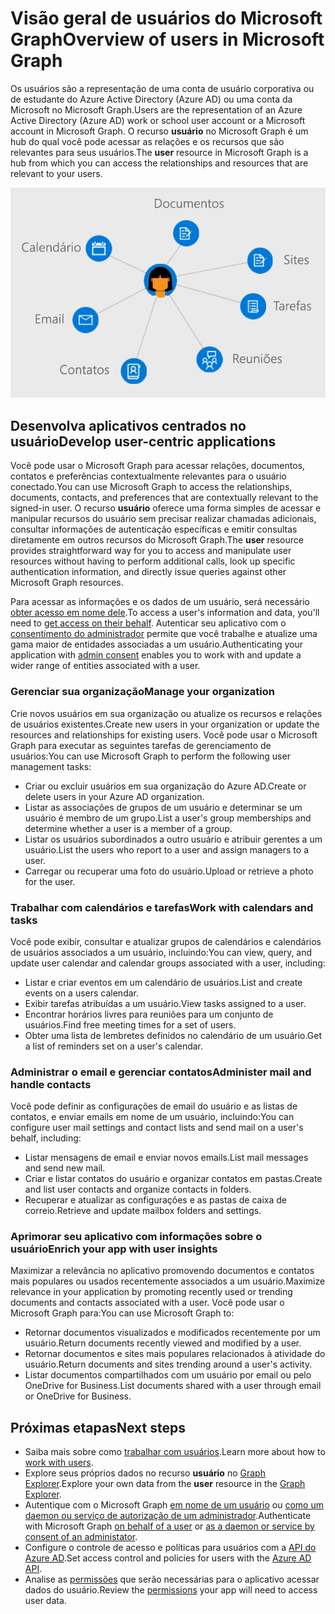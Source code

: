 # <a name="overview-of-users-in-microsoft-graph"></a><span data-ttu-id="479dc-101">Visão geral de usuários do Microsoft Graph</span><span class="sxs-lookup"><span data-stu-id="479dc-101">Overview of users in Microsoft Graph</span></span>

<span data-ttu-id="479dc-102">Os usuários são a representação de uma conta de usuário corporativa ou de estudante do Azure Active Directory (Azure AD) ou uma conta da Microsoft no Microsoft Graph.</span><span class="sxs-lookup"><span data-stu-id="479dc-102">Users are the representation of an Azure Active Directory (Azure AD) work or school user account or a Microsoft account in Microsoft Graph.</span></span> <span data-ttu-id="479dc-103">O recurso **usuário** no Microsoft Graph é um hub do qual você pode acessar as relações e os recursos que são relevantes para seus usuários.</span><span class="sxs-lookup"><span data-stu-id="479dc-103">The **user** resource in Microsoft Graph is a hub from which you can access the relationships and resources that are relevant to your users.</span></span>

![Diagrama mostrando um usuário conectado ao calendário, email, contatos, reuniões, tarefas, sites e documentos](images/users.png)

## <a name="develop-user-centric-applications"></a><span data-ttu-id="479dc-105">Desenvolva aplicativos centrados no usuário</span><span class="sxs-lookup"><span data-stu-id="479dc-105">Develop user-centric applications</span></span>

<span data-ttu-id="479dc-106">Você pode usar o Microsoft Graph para acessar relações, documentos, contatos e preferências contextualmente relevantes para o usuário conectado.</span><span class="sxs-lookup"><span data-stu-id="479dc-106">You can use Microsoft Graph to access the relationships, documents, contacts, and preferences that are contextually relevant to the signed-in user.</span></span> <span data-ttu-id="479dc-107">O recurso **usuário** oferece uma forma simples de acessar e manipular recursos do usuário sem precisar realizar chamadas adicionais, consultar informações de autenticação específicas e emitir consultas diretamente em outros recursos do Microsoft Graph.</span><span class="sxs-lookup"><span data-stu-id="479dc-107">The **user** resource provides straightforward way for you to access and manipulate user resources without having to perform additional calls, look up specific authentication information, and directly issue queries against other Microsoft Graph resources.</span></span>

<span data-ttu-id="479dc-108">Para acessar as informações e os dados de um usuário, será necessário [obter acesso em nome dele](https://developer.microsoft.com/graph/docs/concepts/auth_v2_user).</span><span class="sxs-lookup"><span data-stu-id="479dc-108">To access a user's information and data, you'll need to [get access on their behalf](https://developer.microsoft.com/graph/docs/concepts/auth_v2_user).</span></span> <span data-ttu-id="479dc-109">Autenticar seu aplicativo com o [consentimento do administrador](https://developer.microsoft.com/en-us/graph/docs/concepts/permissions_reference) permite que você trabalhe e atualize uma gama maior de entidades associadas a um usuário.</span><span class="sxs-lookup"><span data-stu-id="479dc-109">Authenticating your application with [admin consent](https://developer.microsoft.com/en-us/graph/docs/concepts/permissions_reference) enables you to work with and update a wider range of entities associated with a user.</span></span>

### <a name="manage-your-organization"></a><span data-ttu-id="479dc-110">Gerenciar sua organização</span><span class="sxs-lookup"><span data-stu-id="479dc-110">Manage your organization</span></span>

<span data-ttu-id="479dc-111">Crie novos usuários em sua organização ou atualize os recursos e relações de usuários existentes.</span><span class="sxs-lookup"><span data-stu-id="479dc-111">Create new users in your organization or update the resources and relationships for existing users.</span></span> <span data-ttu-id="479dc-112">Você pode usar o Microsoft Graph para executar as seguintes tarefas de gerenciamento de usuários:</span><span class="sxs-lookup"><span data-stu-id="479dc-112">You can use Microsoft Graph to perform the following user management tasks:</span></span> 

- <span data-ttu-id="479dc-113">Criar ou excluir usuários em sua organização do Azure AD.</span><span class="sxs-lookup"><span data-stu-id="479dc-113">Create or delete users in your Azure AD organization.</span></span>
- <span data-ttu-id="479dc-114">Listar as associações de grupos de um usuário e determinar se um usuário é membro de um grupo.</span><span class="sxs-lookup"><span data-stu-id="479dc-114">List a user's group memberships and determine whether a user is a member of a group.</span></span>
- <span data-ttu-id="479dc-115">Listar os usuários subordinados a outro usuário e atribuir gerentes a um usuário.</span><span class="sxs-lookup"><span data-stu-id="479dc-115">List the users who report to a user and assign managers to a user.</span></span>
- <span data-ttu-id="479dc-116">Carregar ou recuperar uma foto do usuário.</span><span class="sxs-lookup"><span data-stu-id="479dc-116">Upload or retrieve a photo for the user.</span></span>

### <a name="work-with-calendars-and-tasks"></a><span data-ttu-id="479dc-117">Trabalhar com calendários e tarefas</span><span class="sxs-lookup"><span data-stu-id="479dc-117">Work with calendars and tasks</span></span>

<span data-ttu-id="479dc-118">Você pode exibir, consultar e atualizar grupos de calendários e calendários de usuários associados a um usuário, incluindo:</span><span class="sxs-lookup"><span data-stu-id="479dc-118">You can view, query, and update user calendar and calendar groups associated with a user, including:</span></span>

- <span data-ttu-id="479dc-119">Listar e criar eventos em um calendário de usuários.</span><span class="sxs-lookup"><span data-stu-id="479dc-119">List and create events on a users calendar.</span></span>
- <span data-ttu-id="479dc-120">Exibir tarefas atribuídas a um usuário.</span><span class="sxs-lookup"><span data-stu-id="479dc-120">View tasks assigned to a user.</span></span>
- <span data-ttu-id="479dc-121">Encontrar horários livres para reuniões para um conjunto de usuários.</span><span class="sxs-lookup"><span data-stu-id="479dc-121">Find free meeting times for a set of users.</span></span>
- <span data-ttu-id="479dc-122">Obter uma lista de lembretes definidos no calendário de um usuário.</span><span class="sxs-lookup"><span data-stu-id="479dc-122">Get a list of reminders set on a user's calendar.</span></span>

### <a name="administer-mail-and-handle-contacts"></a><span data-ttu-id="479dc-123">Administrar o email e gerenciar contatos</span><span class="sxs-lookup"><span data-stu-id="479dc-123">Administer mail and handle contacts</span></span>

<span data-ttu-id="479dc-124">Você pode definir as configurações de email do usuário e as listas de contatos, e enviar emails em nome de um usuário, incluindo:</span><span class="sxs-lookup"><span data-stu-id="479dc-124">You can configure user mail settings and contact lists and send mail on a user's behalf, including:</span></span>

- <span data-ttu-id="479dc-125">Listar mensagens de email e enviar novos emails.</span><span class="sxs-lookup"><span data-stu-id="479dc-125">List mail messages and send new mail.</span></span>
- <span data-ttu-id="479dc-126">Criar e listar contatos do usuário e organizar contatos em pastas.</span><span class="sxs-lookup"><span data-stu-id="479dc-126">Create and list user contacts and organize contacts in folders.</span></span>
- <span data-ttu-id="479dc-127">Recuperar e atualizar as configurações e as pastas de caixa de correio.</span><span class="sxs-lookup"><span data-stu-id="479dc-127">Retrieve and update mailbox folders and settings.</span></span>

### <a name="enrich-your-app-with-user-insights"></a><span data-ttu-id="479dc-128">Aprimorar seu aplicativo com informações sobre o usuário</span><span class="sxs-lookup"><span data-stu-id="479dc-128">Enrich your app with user insights</span></span>

<span data-ttu-id="479dc-129">Maximizar a relevância no aplicativo promovendo documentos e contatos mais populares ou usados recentemente associados a um usuário.</span><span class="sxs-lookup"><span data-stu-id="479dc-129">Maximize relevance in your application by promoting recently used or trending documents and contacts associated with a user.</span></span> <span data-ttu-id="479dc-130">Você pode usar o Microsoft Graph para:</span><span class="sxs-lookup"><span data-stu-id="479dc-130">You can use Microsoft Graph to:</span></span>

- <span data-ttu-id="479dc-131">Retornar documentos visualizados e modificados recentemente por um usuário.</span><span class="sxs-lookup"><span data-stu-id="479dc-131">Return documents recently viewed and modified by a user.</span></span>
- <span data-ttu-id="479dc-132">Retornar documentos e sites mais populares relacionados à atividade do usuário.</span><span class="sxs-lookup"><span data-stu-id="479dc-132">Return documents and sites trending around a user's activity.</span></span>
- <span data-ttu-id="479dc-133">Listar documentos compartilhados com um usuário por email ou pelo OneDrive for Business.</span><span class="sxs-lookup"><span data-stu-id="479dc-133">List documents shared with a user through email or OneDrive for Business.</span></span>

## <a name="next-steps"></a><span data-ttu-id="479dc-134">Próximas etapas</span><span class="sxs-lookup"><span data-stu-id="479dc-134">Next steps</span></span>

- <span data-ttu-id="479dc-135">Saiba mais sobre como [trabalhar com usuários](../api-reference/v1.0/resources/users.md).</span><span class="sxs-lookup"><span data-stu-id="479dc-135">Learn more about how to [work with users](../api-reference/v1.0/resources/users.md).</span></span>
- <span data-ttu-id="479dc-136">Explore seus próprios dados no recurso **usuário** no [Graph Explorer](https://developer.microsoft.com/graph/graph-explorer).</span><span class="sxs-lookup"><span data-stu-id="479dc-136">Explore your own data from the **user** resource in the [Graph Explorer](https://developer.microsoft.com/graph/graph-explorer).</span></span>
- <span data-ttu-id="479dc-137">Autentique com o Microsoft Graph [em nome de um usuário](auth_v2_user.md) ou [como um daemon ou serviço de autorização de um administrador](auth_v2_service.md).</span><span class="sxs-lookup"><span data-stu-id="479dc-137">Authenticate with Microsoft Graph [on behalf of a user](auth_v2_user.md) or [as a daemon or service by consent of an administator](auth_v2_service.md).</span></span>
- <span data-ttu-id="479dc-138">Configure o controle de acesso e políticas para usuários com a [API do Azure AD](../api-reference/v1.0/resources/azure_ad_overview.md).</span><span class="sxs-lookup"><span data-stu-id="479dc-138">Set access control and policies for users with the [Azure AD API](../api-reference/v1.0/resources/azure_ad_overview.md).</span></span>
- <span data-ttu-id="479dc-139">Analise as [permissões](permissions_reference.md) que serão necessárias para o aplicativo acessar dados do usuário.</span><span class="sxs-lookup"><span data-stu-id="479dc-139">Review the [permissions](permissions_reference.md) your app will need to access user data.</span></span> 
<!-- This isn't really a next step; let's remove to keep the list of links concise.>
- Stay up to date with Microsoft Graph [changelog](https://developer.microsoft.com/graph/docs/concepts/changelog).
-->

